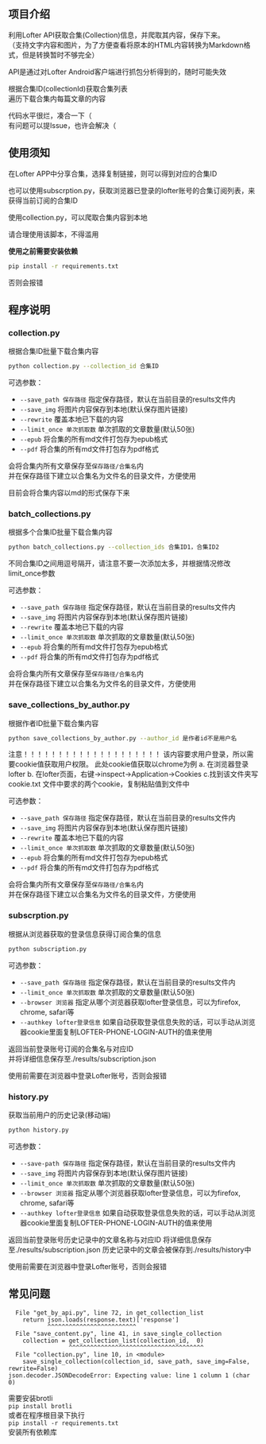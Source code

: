 ## 项目介绍
利用Lofter API获取合集(Collection)信息，并爬取其内容，保存下来。  
（支持文字内容和图片，为了方便查看将原本的HTML内容转换为Markdown格式，但是转换暂时不够完全）  

API是通过对Lofter Android客户端进行抓包分析得到的，随时可能失效  

根据合集ID(collectionId)获取合集列表  
遍历下载合集内每篇文章的内容

代码水平很烂，凑合一下（  
有问题可以提Issue，也许会解决（

## 使用须知
在Lofter APP中分享合集，选择复制链接，则可以得到对应的合集ID

也可以使用subscrption.py，获取浏览器已登录的lofter账号的合集订阅列表，来获得当前订阅的合集ID

使用collection.py，可以爬取合集内容到本地

请合理使用该脚本，不得滥用

**使用之前需要安装依赖**
```bash
pip install -r requirements.txt
```
否则会报错


## 程序说明
### collection.py
根据合集ID批量下载合集内容  
```bash
python collection.py --collection_id 合集ID
```

可选参数：
- `--save_path 保存路径` 指定保存路径，默认在当前目录的results文件内
- `--save_img` 将图片内容保存到本地(默认保存图片链接)
- `--rewrite` 覆盖本地已下载的内容
- `--limit_once 单次抓取数` 单次抓取的文章数量(默认50张)
- `--epub` 将合集的所有md文件打包存为epub格式
- `--pdf` 将合集的所有md文件打包存为pdf格式

会将合集内所有文章保存至`保存路径/合集名`内  
并在保存路径下建立以合集名为文件名的目录文件，方便使用

目前会将合集内容以md的形式保存下来

### batch_collections.py
根据多个合集ID批量下载合集内容  
```bash
python batch_collections.py --collection_ids 合集ID1，合集ID2
```
不同合集ID之间用逗号隔开，请注意不要一次添加太多，并根据情况修改limit_once参数

可选参数：
- `--save_path 保存路径` 指定保存路径，默认在当前目录的results文件内
- `--save_img` 将图片内容保存到本地(默认保存图片链接)
- `--rewrite` 覆盖本地已下载的内容
- `--limit_once 单次抓取数` 单次抓取的文章数量(默认50张)
- `--epub` 将合集的所有md文件打包存为epub格式
- `--pdf` 将合集的所有md文件打包存为pdf格式

会将合集内所有文章保存至`保存路径/合集名`内  
并在保存路径下建立以合集名为文件名的目录文件，方便使用

### save_collections_by_author.py
根据作者ID批量下载合集内容  
```bash
python save_collections_by_author.py --author_id 是作者id不是用户名
```
注意！！！！！！！！！！！！！！！！！！！！
该内容要求用户登录，所以需要cookie值获取用户权限。
此处cookie值获取以chrome为例
a. 在浏览器登录lofter
b. 在lofter页面，右键->inspect->Application->Cookies
c.找到该文件夹写cookie.txt 文件中要求的两个cookie，复制粘贴值到文件中

可选参数：
- `--save_path 保存路径` 指定保存路径，默认在当前目录的results文件内
- `--save_img` 将图片内容保存到本地(默认保存图片链接)
- `--rewrite` 覆盖本地已下载的内容
- `--limit_once 单次抓取数` 单次抓取的文章数量(默认50张)
- `--epub` 将合集的所有md文件打包存为epub格式
- `--pdf` 将合集的所有md文件打包存为pdf格式

会将合集内所有文章保存至`保存路径/合集名`内  
并在保存路径下建立以合集名为文件名的目录文件，方便使用

### subscrption.py
根据从浏览器获取的登录信息获得订阅合集的信息 
```bash
python subscription.py
```

可选参数：
- `--save_path 保存路径` 指定保存路径，默认在当前目录的results文件内
- `--limit_once 单次抓取数` 单次抓取的文章数量(默认50张)
- `--browser 浏览器` 指定从哪个浏览器获取lofter登录信息，可以为firefox, chrome, safari等
- `--authkey lofter登录信息` 如果自动获取登录信息失败的话，可以手动从浏览器cookie里面复制LOFTER-PHONE-LOGIN-AUTH的值来使用
 
返回当前登录账号订阅的合集名与对应ID  
并将详细信息保存至./results/subscription.json

使用前需要在浏览器中登录Lofter账号，否则会报错

### history.py
获取当前用户的历史记录(移动端)
```bash
python history.py
```

可选参数：
- `--save-path 保存路径` 指定保存路径，默认在当前目录的results文件内
- `--save_img` 将图片内容保存到本地(默认保存图片链接)
- `--limit_once 单次抓取数` 单次抓取的文章数量(默认50张)
- `--browser 浏览器` 指定从哪个浏览器获取lofter登录信息，可以为firefox, chrome, safari等
-  `--authkey lofter登录信息` 如果自动获取登录信息失败的话，可以手动从浏览器cookie里面复制LOFTER-PHONE-LOGIN-AUTH的值来使用

返回当前登录账号历史记录中的文章名称与对应ID 
将详细信息保存至./results/subscription.json
历史记录中的文章会被保存到./results/history中

使用前需要在浏览器中登录Lofter账号，否则会报错


## 常见问题
```
  File "get_by_api.py", line 72, in get_collection_list
    return json.loads(response.text)['response']
           ^^^^^^^^^^^^^^^^^^^^^^^^^
  File "save_content.py", line 41, in save_single_collection
    collection = get_collection_list(collection_id,  0)
                 ^^^^^^^^^^^^^^^^^^^^^^^^^^^^^^^^^^^^^^
  File "collection.py", line 10, in <module>
    save_single_collection(collection_id, save_path, save_img=False, rewrite=False)
json.decoder.JSONDecodeError: Expecting value: line 1 column 1 (char 0)
```
 
需要安装brotli  
`pip install brotli`  
或者在程序根目录下执行  
`pip install -r requirements.txt`  
安装所有依赖库
